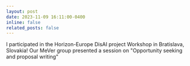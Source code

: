 ```yaml
---
layout: post
date: 2023-11-09 16:11:00-0400
inline: false
related_posts: false
---
```



I participated in the Horizon-Europe DisAI project Workshop in Bratislava, Slovakia! Our MeVer group presented a session on "Opportunity seeking and proposal writing"
